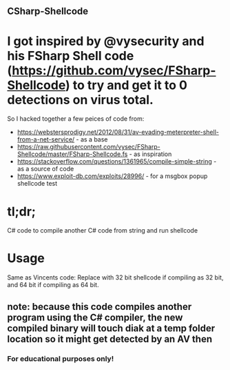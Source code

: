 ## CSharp-Shellcode

# I got inspired by @vysecurity and his FSharp Shell code (https://github.com/vysec/FSharp-Shellcode) to try and get it to 0 detections on virus total.

So I hacked together a few peices of code from:
- https://webstersprodigy.net/2012/08/31/av-evading-meterpreter-shell-from-a-net-service/ - as a base
- https://raw.githubusercontent.com/vysec/FSharp-Shellcode/master/FSharp-Shellcode.fs - as inspiration
- https://stackoverflow.com/questions/1361965/compile-simple-string - as a source of code
- https://www.exploit-db.com/exploits/28996/ - for a msgbox popup shellcode test

# tl;dr; 
C# code to compile another C# code from string and run shellcode 

# Usage
Same as Vincents code: Replace with 32 bit shellcode if compiling as 32 bit, and 64 bit if compiling as 64 bit.

## note: because this code compiles another program using the C# compiler, the new compiled binary will touch diak at a temp folder location so it might get detected by an AV then

### For educational purposes only! 
